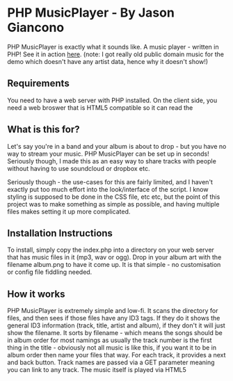 # PHP MusicPlayer - By Jason Giancono
PHP MusicPlayer is exactly what it sounds like. A music player - written in PHP! See it in action [here](http://jasongi.com/trash/musicplayer). (note: I got really old public domain music for the demo which doesn't have any artist data, hence why it doesn't show!)

## Requirements
You need to have a web server with PHP installed. On the client side, you need a web broswer that is HTML5 compatible so it can read the <audio> tags.

## What is this for?
Let's say you're in a band and your album is about to drop - but you have no way to stream your music. PHP MusicPlayer can be set up in seconds! Seriously though, I made this as an easy way to share tracks with people without having to use soundcloud or dropbox etc.

Seriously though - the use-cases for this are fairly limited, and I haven't exactly put too much effort into the look/interface of the script. I know styling is supposed to be done in the CSS file, etc etc, but the point of this project was to make something as simple as possible, and having multiple files makes setting it up more complicated.

## Installation Instructions
To install, simply copy the index.php into a directory on your web server that has music files in it (mp3, wav or ogg). Drop in your album art with the filename album.png to have it come up. It is that simple - no customisation or config file fiddling needed.

## How it works
PHP MusicPlayer is extremely simple and low-fi. It scans the directory for files, and then sees if those files have any ID3 tags. If they do it shows the general ID3 information (track, title, artist and album), if they don't it will just show the filename. It sorts by filename - which means the songs should be in album order for most namings as usually the track number is the first thing in the title - obviously not all music is like this, if you want it to be in album order then name your files that way. For each track, it provides a next and back button. Track names are passed via a GET parameter meaning you can link to any track. The music itself is played via HTML5 <audio> tags, super simple!